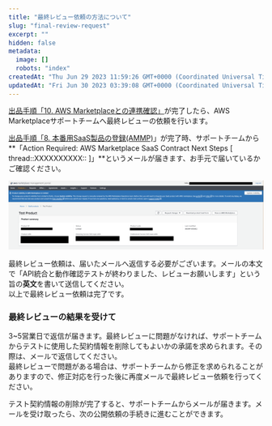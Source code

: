 ```yaml
---
title: "最終レビュー依頼の方法について"
slug: "final-review-request"
excerpt: ""
hidden: false
metadata: 
  image: []
  robots: "index"
createdAt: "Thu Jun 29 2023 11:59:26 GMT+0000 (Coordinated Universal Time)"
updatedAt: "Fri Jun 30 2023 03:39:08 GMT+0000 (Coordinated Universal Time)"
---
```

[出品手順「10. AWS Marketplaceとの連携確認」](/docs/aws-marketplace-integration/aws-marketplace-integration)が完了したら、AWS Marketplaceサポートチームへ最終レビューの依頼を行います。

[出品手順「8. 本番用SaaS製品の登録(AMMP)](/docs/aws-marketplace-integration/aws-marketplace-integration)」が完了時、サポートチームから**「Action Required: AWS Marketplace SaaS Contract Next Steps [ thread::XXXXXXXXXX:: ]」**というメールが届きます、お手元で届いているかご確認ください。

![final-review-request-1](/img/aws-marketplace-integration/supplementary/final-review-request-1.png)


最終レビュー依頼は、届いたメールへ返信する必要がございます。メールの本文で「API統合と動作確認テストが終わりました、レビューお願いします」という旨の**英文**を書いて送信してください。  
以上で最終レビュー依頼は完了です。

### 最終レビューの結果を受けて

3~5営業日で返信が届きます。最終レビューに問題がなければ、サポートチームからテストに使用した契約情報を削除してもよいかの承諾を求められます。その際は、メールで返信してください。  
最終レビューで問題がある場合は、サポートチームから修正を求められることがありますので、修正対応を行った後に再度メールで最終レビュー依頼を行ってください。

テスト契約情報の削除が完了すると、サポートチームからメールが届きます。メールを受け取ったら、次の公開依頼の手続きに進むことができます。
